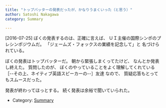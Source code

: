 ```yaml
---
title: "トップバッターの発表だったが、かなりうまくいった（と思う）"
author: Satoshi Nakagawa
category: Summary

---
```


[2016-07-25]  ぼくの発表するのは、正確に言えば、
ＵＩ主催の国際シンポのプレシンポジウムだ。
「ジェームズ・フォックスの業績を記念して」と
名づけられている。

 ぼくの発表はトップバッターだ。
朝から緊張しまくってたけど、
なんとか発表し終えた。
質問したのが、
ぼくのやっていることをよく理解してくれている
［--その上、ネイティブ英語スピーカーの--］友達
なので、
質疑応答もとってもスムースだった。

 発表が終わってほっとする。
続く発表は余裕で聞いていられた。

- Category: [Summary](/categories.html#Summary)

